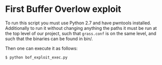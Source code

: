# First Buffer Overlow exploit

To run this script you must use Python 2.7 and have pwntools installed.
Additionally to run it without changing anything the paths it must be run at the top level of our project, such that `grass.conf` is on the same level, and such that the binaries can be found in bin/.

Then one can execute it as follows:

```bash
$ python bof_exploit_exec.py
```


